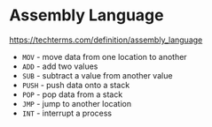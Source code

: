 # Assembly Language #

<https://techterms.com/definition/assembly_language>


* `MOV` - move data from one location to another
* `ADD` - add two values
* `SUB` - subtract a value from another value
* `PUSH` - push data onto a stack
* `POP` - pop data from a stack
* `JMP` - jump to another location
* `INT` - interrupt a process
